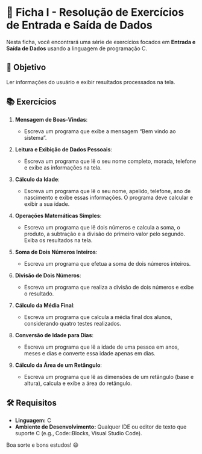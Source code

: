 # 📝 Ficha I - Resolução de Exercícios de Entrada e Saída de Dados

Nesta ficha, você encontrará uma série de exercícios focados em **Entrada e Saída de Dados** usando a linguagem de programação C. 


## 📌 Objetivo

Ler informações do usuário e exibir resultados processados na tela.

## 📚 Exercícios

1. **Mensagem de Boas-Vindas**: 
   - Escreva um programa que exibe a mensagem “Bem vindo ao sistema”.

2. **Leitura e Exibição de Dados Pessoais**:
   - Escreva um programa que lê o seu nome completo, morada, telefone e exibe as informações na tela.

3. **Cálculo da Idade**:
   - Escreva um programa que lê o seu nome, apelido, telefone, ano de nascimento e exibe essas informações. O programa deve calcular e exibir a sua idade.

4. **Operações Matemáticas Simples**:
   - Escreva um programa que lê dois números e calcula a soma, o produto, a subtração e a divisão do primeiro valor pelo segundo. Exiba os resultados na tela.

5. **Soma de Dois Números Inteiros**:
   - Escreva um programa que efetua a soma de dois números inteiros.

6. **Divisão de Dois Números**:
   - Escreva um programa que realiza a divisão de dois números e exibe o resultado.

7. **Cálculo da Média Final**:
   - Escreva um programa que calcula a média final dos alunos, considerando quatro testes realizados.

8. **Conversão de Idade para Dias**:
   - Escreva um programa que lê a idade de uma pessoa em anos, meses e dias e converte essa idade apenas em dias.

9. **Cálculo da Área de um Retângulo**:
   - Escreva um programa que lê as dimensões de um retângulo (base e altura), calcula e exibe a área do retângulo.

## 🛠️ Requisitos

- **Linguagem:** C
- **Ambiente de Desenvolvimento:** Qualquer IDE ou editor de texto que suporte C (e.g., Code::Blocks, Visual Studio Code).

Boa sorte e bons estudos! 😄

